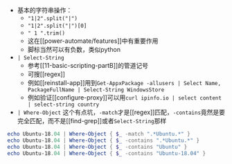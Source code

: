 - 基本的字符串操作：
  - `"1|2".split("|")`
  - `"1|2".split("|")[0]`
  - `" 1 ".trim()`
  - 这在[[power-automate/features]]中有重要作用
  - 脚标当然可以有负数，类似python
- `| Select-String`
  - 参考[[11-basic-scripting-partB]]的管道记号
  - 可搜[[regex]]
  - 例如[[reinstall-app]]用到`Get-AppxPackage -allusers | Select Name, PackageFullName | Select-String WindowsStore`
  - 例如验证[[configure-proxy]]可以用`curl ipinfo.io | select content | select-string country`
- `| Where-Object`
这个有点坑，`-match`才是[[regex]]匹配，`-contains`竟然是要完全匹配，而不是[[find-grep]]或者`Select-String`那样
```powershell
echo Ubuntu-18.04 | Where-Object { $_ -match ".*Ubuntu.*" }
echo Ubuntu-18.04 | Where-Object { $_ -contains ".*Ubuntu.*" }
echo Ubuntu-18.04 | Where-Object { $_ -contains "Ubuntu" }    
echo Ubuntu-18.04 | Where-Object { $_ -contains "Ubuntu-18.04" }
```